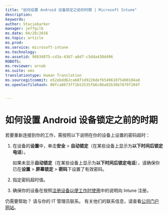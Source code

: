```yaml
---
title: "如何设置 Android 设备锁定之前的时期 | Microsoft Intune"
description: 
keywords: 
author: Staciebarker
manager: jeffgilb
ms.date: 04/28/2016
ms.topic: article
ms.prod: 
ms.service: microsoft-intune
ms.technology: 
ms.assetid: 98034875-cd3a-4367-a8d7-c5d4a438d496
ROBOTS: 
ms.reviewer: arnab
ms.suite: ems
translationtype: Human Translation
ms.sourcegitcommit: e52ebdd62ca68f1d9226def654961075400184a8
ms.openlocfilehash: 00fca8673ff1b52535fb6c06a02b38b7879f204f


---
```


# 如何设置 Android 设备锁定之前的时期
若要重新连接到你的工作，需按照以下说明在你的设备上设置的密码超时：

1.  在设备的**设置**中，单击**安全** &gt; **自动锁定**（在某些设备上显示为**以下时间后锁定电话**）。

    如果未显示**自动锁定**（在某些设备上显示为**以下时间后锁定电话**），请确保你已在**设置** &gt; **屏幕锁定** &gt; **密码**下设置了有效密码。

2.  指定密码超时值。

3.  确保你的设备在按照[注册设备以便工作时使用](http://go.microsoft.com/fwlink/?LinkId=519071)中的说明向 Intune 注册。

仍需要帮助？ 请与你的 IT 管理员联系。 有关他们的联系信息，请查看[公司门户网站](http://portal.manage.microsoft.com)。


<!--HONumber=Jun16_HO4-->


